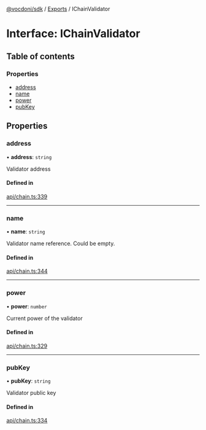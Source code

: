 [@vocdoni/sdk](/sdk) / [Exports](../modules.md) / IChainValidator

# Interface: IChainValidator

## Table of contents

### Properties

- [address](IChainValidator.md#address)
- [name](IChainValidator.md#name)
- [power](IChainValidator.md#power)
- [pubKey](IChainValidator.md#pubkey)

## Properties

### address

• **address**: `string`

Validator address

#### Defined in

[api/chain.ts:339](https://github.com/vocdoni/vocdoni-sdk/blob/0a4464c/src/api/chain.ts#L339)

___

### name

• **name**: `string`

Validator name reference. Could be empty.

#### Defined in

[api/chain.ts:344](https://github.com/vocdoni/vocdoni-sdk/blob/0a4464c/src/api/chain.ts#L344)

___

### power

• **power**: `number`

Current power of the validator

#### Defined in

[api/chain.ts:329](https://github.com/vocdoni/vocdoni-sdk/blob/0a4464c/src/api/chain.ts#L329)

___

### pubKey

• **pubKey**: `string`

Validator public key

#### Defined in

[api/chain.ts:334](https://github.com/vocdoni/vocdoni-sdk/blob/0a4464c/src/api/chain.ts#L334)
